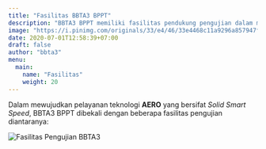 ```yaml
---
title: "Fasilitas BBTA3 BPPT"
description: "BBTA3 BPPT memiliki fasilitas pendukung pengujian dalam melayani teknologi Aerodinamika, Aeroelastika, Aeroakustika, Aeromekanika dan Aerotronika di Indonesia."
image: "https://i.pinimg.com/originals/33/e4/46/33e4468c11a9296a857947f703026649.jpg"
date: 2020-07-01T12:58:39+07:00
draft: false
author: "bbta3"
menu:
  main:
    name: "Fasilitas"
    weight: 20
---
```


Dalam mewujudkan pelayanan teknologi **AERO** yang bersifat _Solid Smart Speed_, BBTA3 BPPT dibekali dengan beberapa 
fasilitas pengujian diantaranya:

![Fasilitas Pengujian BBTA3](https://i.pinimg.com/originals/e2/88/98/e288983fd08b90db2cba8fe050424482.png)
